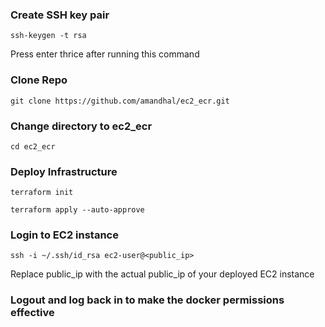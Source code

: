 ### Create SSH key pair
```ssh-keygen -t rsa```

Press enter thrice after running this command

### Clone Repo
```git clone https://github.com/amandhal/ec2_ecr.git```

### Change directory to ec2_ecr
```cd ec2_ecr```

### Deploy Infrastructure
```terraform init```

```terraform apply --auto-approve```

### Login to EC2 instance
```ssh -i ~/.ssh/id_rsa ec2-user@<public_ip>```

Replace public_ip with the actual public_ip of your deployed EC2 instance

### Logout and log back in to make the docker permissions effective
